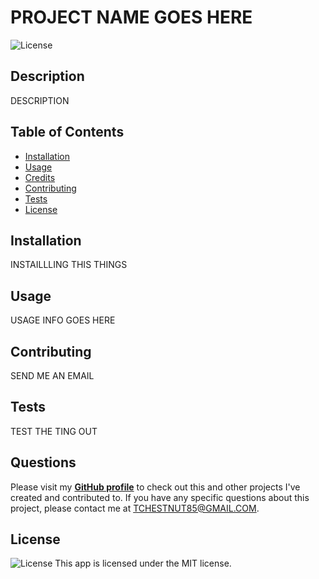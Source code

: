 
  # PROJECT NAME GOES HERE
  ![License](https://img.shields.io/badge/License%3A-MIT-blue.svg)

  ## Description
  DESCRIPTION

  ## Table of Contents
  * [Installation](#installation)
  * [Usage](#usage)
  * [Credits](#credits)
  * [Contributing](#contributing)
  * [Tests](#tests)
  * [License](#license)  
  
  ## Installation
  INSTAILLLING THIS THINGS

  ## Usage
  USAGE INFO GOES HERE

  ## Contributing
  SEND ME AN EMAIL

  ## Tests
  TEST THE TING OUT

  ## Questions
  Please visit my **[GitHub profile](https://github/TCHESTNUT85/)** to check out this and other projects I've created and contributed to.
  If you have any specific questions about this project, please contact me at <TCHESTNUT85@GMAIL.COM>.

  ## License
  ![License](https://img.shields.io/badge/License%3A-MIT-blue.svg)
  This app is licensed under the MIT license.
